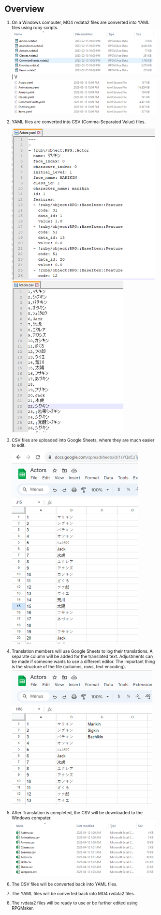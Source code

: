 # Overview

1. On a Windows computer, MO4 rvdata2 files are converted into YAML files using ruby scripts.
   ![](Pasted%20image%2020230815203755.png)
  |
 V
![](Pasted%20image%2020230815203812.png)
2. YAML files are converted into CSV (Comma-Separated Value) files.
   
   ![](Pasted%20image%2020230815204402.png)
   ![](Pasted%20image%2020230815204502.png)
3. CSV files are uploaded into Google Sheets, where they are much easier to edit.
   
   ![](Pasted%20image%2020230815204739.png)
   
4. Translation members will use Google Sheets to log their translations. A separate column will be added for the translated text. Adjustments can be made if someone wants to use a different editor. The important thing is the structure of the file (columns, rows, text encoding).
   ![](Pasted%20image%2020230815204850.png)
5. After Translation is completed, the CSV will be downloaded to the Windows computer.
   ![](Pasted%20image%2020230815204917.png)
6. The CSV files will be converted back into YAML files.
7. The YAML files will be converted back into MO4 rvdata2 files.
8. The rvdata2 files will be ready to use or be further edited using RPGMaker.